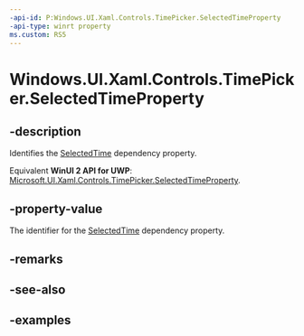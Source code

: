 ```yaml
---
-api-id: P:Windows.UI.Xaml.Controls.TimePicker.SelectedTimeProperty
-api-type: winrt property
ms.custom: RS5
---
```


<!-- Property syntax.
public DependencyProperty SelectedTimeProperty { get; }
-->

# Windows.UI.Xaml.Controls.TimePicker.SelectedTimeProperty

## -description

Identifies the [SelectedTime](timepicker_selectedtime.md) dependency property.

Equivalent **WinUI 2 API for UWP**: [Microsoft.UI.Xaml.Controls.TimePicker.SelectedTimeProperty](/windows/winui/api/microsoft.ui.xaml.controls.timepicker.selectedtimeproperty).

## -property-value

The identifier for the [SelectedTime](timepicker_selectedtime.md) dependency property.

## -remarks

## -see-also

## -examples

